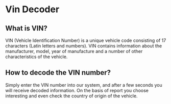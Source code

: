 # Vin Decoder

## What is VIN?

VIN (Vehicle Identification Number) is a unique vehicle code consisting of 17 characters (Latin letters and numbers). VIN contains information about the manufacturer, model, year of manufacture and a number of other characteristics of the vehicle.

## How to decode the VIN number?

Simply enter the VIN number into our system, and after a few seconds you will receive decoded information. On the basis of report you choose interesting and even check the country of origin of the vehicle.
